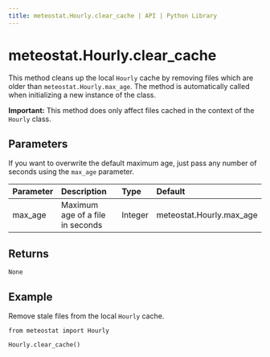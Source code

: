 ```yaml
---
title: meteostat.Hourly.clear_cache | API | Python Library
---
```


# meteostat.Hourly.clear_cache

This method cleans up the local `Hourly` cache by removing files which are older than `meteostat.Hourly.max_age`. The method is automatically called when initializing a new instance of the class.

**Important:** This method does only affect files cached in the context of the `Hourly` class.

## Parameters

If you want to overwrite the default maximum age, just pass any number of seconds using the `max_age` parameter.

| **Parameter** | **Description**                  | **Type** | **Default**              |
|:--------------|:---------------------------------|:---------|:-------------------------|
| max_age       | Maximum age of a file in seconds | Integer  | meteostat.Hourly.max_age |

## Returns

`None`

## Example

Remove stale files from the local `Hourly` cache.

```python{3}
from meteostat import Hourly

Hourly.clear_cache()
```
